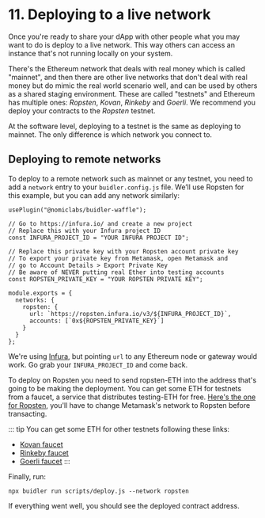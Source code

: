 # 11. Deploying to a live network

Once you're ready to share your dApp with other people what you may want to do is deploy to a live network. This way others can access an instance that's not running locally on your system. 

There's the Ethereum network that deals with real money which is called "mainnet", and then there are other live networks that don't deal with real money but do mimic the real world scenario well, and can be used by others as a shared staging environment. These are called "testnets" and Ethereum has multiple ones: *Ropsten*, *Kovan*, *Rinkeby* and *Goerli*. We recommend you deploy your contracts to the *Ropsten* testnet.

At the software level, deploying to a testnet is the same as deploying to mainnet. The only difference is which network you connect to. 


## Deploying to remote networks
To deploy to a remote network such as mainnet or any testnet, you need to add a `network` entry to your `buidler.config.js` file. We’ll use Ropsten for this example, but you can add any network similarly:

```js{5,11,14-19}
usePlugin("@nomiclabs/buidler-waffle");

// Go to https://infura.io/ and create a new project
// Replace this with your Infura project ID
const INFURA_PROJECT_ID = "YOUR INFURA PROJECT ID";

// Replace this private key with your Ropsten account private key
// To export your private key from Metamask, open Metamask and
// go to Account Details > Export Private Key
// Be aware of NEVER putting real Ether into testing accounts
const ROPSTEN_PRIVATE_KEY = "YOUR ROPSTEN PRIVATE KEY";

module.exports = {
  networks: {
    ropsten: {
      url: `https://ropsten.infura.io/v3/${INFURA_PROJECT_ID}`,
      accounts: [`0x${ROPSTEN_PRIVATE_KEY}`]
    }
  }
};
```
We're using [Infura](https://infura.io/), but pointing `url` to any Ethereum node or gateway would work. Go grab your `INFURA_PROJECT_ID` and come back.

To deploy on Ropsten you need to send ropsten-ETH into the address that's going to be making the deployment. You can get some ETH for testnets from a faucet, a service that distributes testing-ETH for free. [Here's the one for Ropsten](https://faucet.metamask.io/), you'll have to change Metamask's network to Ropsten before transacting. 

::: tip
You can get some ETH for other testnets following these links: 

* [Kovan faucet](https://faucet.kovan.network/)
* [Rinkeby faucet](https://faucet.rinkeby.io/)
* [Goerli faucet](https://goerli-faucet.slock.it/)
:::

Finally, run:
```
npx buidler run scripts/deploy.js --network ropsten
```

If everything went well, you should see the deployed contract address.

